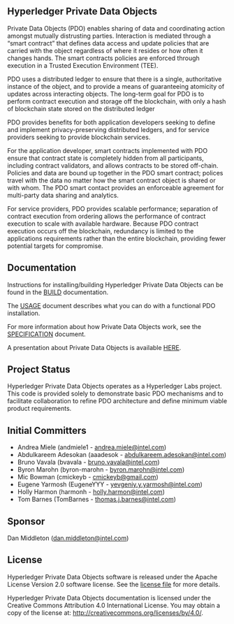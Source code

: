 <!---
Licensed under Creative Commons Attribution 4.0 International License
https://creativecommons.org/licenses/by/4.0/
--->
Hyperledger Private Data Objects
-------------

Private Data Objects (PDO) enables sharing of data and coordinating action
amongst mutually distrusting parties. Interaction is mediated through a “smart
contract” that defines data access and update policies that are carried with
the object regardless of where it resides or how often it changes hands. The
smart contracts policies are enforced through execution in a Trusted Execution
Environment (TEE).

PDO uses a distributed ledger to ensure that there is a single, authoritative
instance of the object, and to provide a means of guaranteeing atomicity of
updates across interacting objects. The long-term goal for PDO is to perform
contract execution and storage off the blockchain, with only a hash of
blockchain state stored on the distributed ledger

PDO provides benefits for both application developers seeking to define and
implement privacy-preserving distributed ledgers, and for service providers
seeking to provide blockchain services.

For the application developer, smart contracts implemented with PDO ensure that
contract state is completely hidden from all participants, including contract
validators, and allows contracts to be stored off-chain. Policies and data are
bound up together in the PDO smart contract; polices travel with the data no
matter how the smart contract object is shared or with whom. The PDO smart
contact provides an enforceable agreement for multi-party data sharing and
analytics.

For service providers, PDO provides scalable performance; separation of
contract execution from ordering allows the performance of contract execution
to scale with available hardware. Because PDO contract execution occurs off
the blockchain, redundancy is limited to the applications requirements rather
than the entire blockchain, providing fewer potential targets for compromise.

Documentation
-------------

Instructions for installing/building Hyperledger Private Data Objects can be
found in the [BUILD](BUILD.md) documentation.

The [USAGE](USAGE.md) document describes what you can do with a functional PDO
installation.

For more information about how Private Data Objects work, see the
[SPECIFICATION](SPECIFICATION.md) document.

A presentation about Private Data Objects is available
[HERE](https://docs.google.com/presentation/d/16V0kK9M_z86WwI-PfdltY5plXnkOdFuK84sWFaExH_k).

Project Status
-------------

Hyperledger Private Data Objects operates as a Hyperledger Labs project. This
code is provided solely to demonstrate basic PDO mechanisms and to facilitate
collaboration to refine PDO architecture and define minimum viable product
requirements.

Initial Committers
-------------

* Andrea Miele (andmiele1 - andrea.miele@intel.com)
* Abdulkareem Adesokan (aaadesok - abdulkareem.adesokan@intel.com)
* Bruno Vavala (bvavala - bruno.vavala@intel.com)
* Byron Marohn (byron-marohn - byron.marohn@intel.com)
* Mic Bowman (cmickeyb - cmickeyb@gmail.com)
* Eugene Yarmosh (EugeneYYY - yevgeniy.y.yarmosh@intel.com)
* Holly Harmon (harmonh - holly.harmon@intel.com)
* Tom Barnes (TomBarnes - thomas.j.barnes@intel.com)

Sponsor
-------------

Dan Middleton (dan.middleton@intel.com)

License
-------------

Hyperledger Private Data Objects software is released under the Apache License
Version 2.0 software license. See the [license file](LICENSE) for more details.

Hyperledger Private Data Objects documentation is licensed under the Creative
Commons Attribution 4.0 International License. You may obtain a copy of the
license at: http://creativecommons.org/licenses/by/4.0/.
